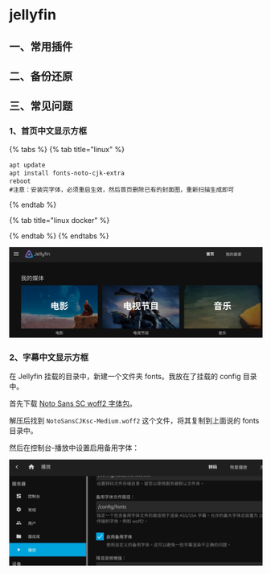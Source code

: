 # jellyfin

## 一、常用插件

## 二、备份还原

## 三、常见问题

### 1、首页中文显示方框

{% tabs %}
{% tab title="linux" %}
```
apt update
apt install fonts-noto-cjk-extra
reboot
#注意：安装完字体，必须重启生效，然后首页删除已有的封面图，重新扫描生成即可
```
{% endtab %}

{% tab title="linux docker" %}

{% endtab %}
{% endtabs %}

![](<../.gitbook/assets/image (3) (1).png>)

### 2、字幕中文显示方框

在 Jellyfin 挂载的目录中，新建一个文件夹 fonts。我放在了挂载的 config 目录中。

首先下载 [Noto Sans SC woff2 字体包](https://github.com/CodePlayer/webfont-noto/raw/master/release/NotoSansCJKsc-hinted-standard.zip)。

解压后找到 `NotoSansCJKsc-Medium.woff2` 这个文件，将其复制到上面说的 fonts 目录中。

然后在控制台-播放中设置启用备用字体：

![](<../.gitbook/assets/image (14).png>)

